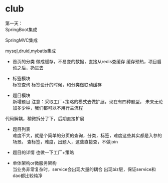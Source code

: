# club

第一天：    
SpringBoot集成

SpringMVC集成

mysql,druid,mybatis集成

- 首页的分类
  做成缓存，不易变的数据，直接从redis查缓存
  缓存预热，项目启动之后，扔进去

- 标签模块  
  标签查询
  标签设计的时候，和分类做联动缓存

- 题目模块  
  新增题目
  注意：采取工厂+策略的模式去做扩展，现在有四种题型，
  未来无论加多少种，我们都可以不用行主流程

代码解耦，稍微拆分了下，后期直接扩展

- 题目列表  
  难度不大，就是个简单的分页的查询，分类，标签，难度这些其实都是入参的场景。
  查标签，难度，出题人，这些直接查，不做join

- 题目的详情
  也做一下工厂+策略

- 单体架构or微服务架构  
  当业务非常复杂时，service会出现大量的耦合
  出现biz层，保证service和dao都比较纯净
